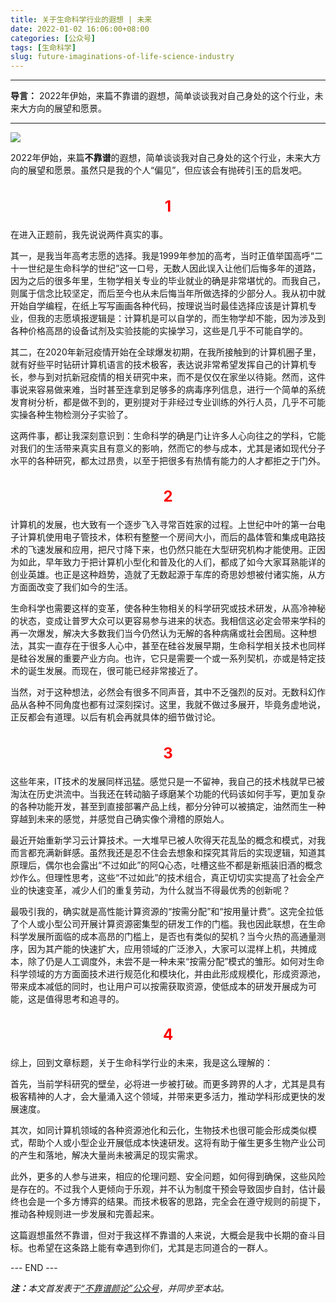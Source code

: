```yaml
---
title: 关于生命科学行业的遐想 | 未来
date: 2022-01-02 16:06:00+08:00
categories: [公众号]
tags: [生命科学]
slug: future-imaginations-of-life-science-industry
---
```


---

**导言：** 2022年伊始，来篇不靠谱的遐想，简单谈谈我对自己身处的这个行业，未来大方向的展望和愿景。

---

<img src="/uploads/2022/0102/cover.jpg" style="max-width:400px"/>

2022年伊始，来篇**不靠谱**的遐想，简单谈谈我对自己身处的这个行业，未来大方向的展望和愿景。虽然只是我的个人“偏见”，但应该会有抛砖引玉的启发吧。

<h2 style="text-align:center;color:red;font-size:24px">1</h2>

在进入正题前，我先说说两件真实的事。

其一，是我当年高考志愿的选择。我是1999年参加的高考，当时正值举国高呼“二十一世纪是生命科学的世纪”这一口号，无数人因此误入让他们后悔多年的道路，因为之后的很多年里，生物学相关专业的毕业就业的确是非常堪忧的。而我自己，则属于信念比较坚定，而后至今也从未后悔当年所做选择的少部分人。我从初中就开始自学编程，在纸上写写画画各种代码，按理说当时最佳选择应该是计算机专业，但我的志愿填报逻辑是：计算机是可以自学的，而生物学却不能，因为涉及到各种价格高昂的设备试剂及实验技能的实操学习，这些是几乎不可能自学的。

其二，在2020年新冠疫情开始在全球爆发初期，在我所接触到的计算机圈子里，就有好些平时钻研计算机语言的技术极客，表达说非常希望发挥自己的计算机专长，参与到对抗新冠疫情的相关研究中来，而不是仅仅在家坐以待毙。然而，这件事说来容易做来难，当时甚至连拿到足够多的病毒序列信息，进行一个简单的系统发育树分析，都是做不到的，更别提对于非经过专业训练的外行人员，几乎不可能实操各种生物检测分子实验了。

这两件事，都让我深刻意识到：生命科学的确是门让许多人心向往之的学科，它能对我们的生活带来真实且有意义的影响，然而它的参与成本，尤其是诸如现代分子水平的各种研究，都太过昂贵，以至于把很多有热情有能力的人才都拒之于门外。

<h2 style="text-align:center;color:red;font-size:24px">2</h2>

计算机的发展，也大致有一个逐步飞入寻常百姓家的过程。上世纪中叶的第一台电子计算机使用电子管技术，体积有整整一个房间大小，而后的晶体管和集成电路技术的飞速发展和应用，把尺寸降下来，也仍然只能在大型研究机构才能使用。正因为如此，早年致力于把计算机小型化和普及化的人们，都成了如今大家耳熟能详的创业英雄。也正是这种趋势，造就了无数起源于车库的奇思妙想被付诸实施，从方方面面改变了我们如今的生活。

生命科学也需要这样的变革，使各种生物相关的科学研究或技术研发，从高冷神秘的状态，变成让普罗大众可以更容易参与进来的状态。我相信这必定会带来学科的再一次爆发，解决大多数我们当今仍然认为无解的各种病痛或社会困局。这种想法，其实一直存在于很多人心中，甚至在硅谷发展早期，生命科学相关技术也同样是硅谷发展的重要产业方向。也许，它只是需要一个或一系列契机，亦或是特定技术的诞生发展。而现在，很可能已经非常接近了。

当然，对于这种想法，必然会有很多不同声音，其中不乏强烈的反对。无数科幻作品从各种不同角度也都有过深刻探讨。这里，我就不做过多展开，毕竟务虚地说，正反都会有道理。以后有机会再就具体的细节做讨论。

<h2 style="text-align:center;color:red;font-size:24px">3</h2>

这些年来，IT技术的发展同样迅猛。感觉只是一不留神，我自己的技术栈就早已被淘汰在历史洪流中。当我还在转动脑子琢磨某个功能的代码该如何手写，更加复杂的各种功能开发，甚至到直接部署产品上线，都分分钟可以被搞定，油然而生一种穿越到未来的感觉，并感觉自己确实像个滑稽的原始人。

最近开始重新学习云计算技术。一大堆早已被人吹得天花乱坠的概念和模式，对我而言都充满新鲜感。虽然我还是忍不住会去想象和探究其背后的实现逻辑，知道其原理后，偶尔也会露出“不过如此”的阿Q心态，吐槽这些不都是新瓶装旧酒的概念炒作么。但理性思考，这些“不过如此”的技术组合，真正切切实实提高了社会全产业的快速变革，减少人们的重复劳动，为什么就当不得最优秀的创新呢？

最吸引我的，确实就是高性能计算资源的“按需分配”和“按用量计费”。这完全拉低了个人或小型公司开展计算资源密集型的研发工作的门槛。我也因此联想，在生命科学发展所面临的成本高昂的门槛上，是否也有类似的契机？当今火热的高通量测序，因为其产能的快速扩大，应用领域的广泛渗入，大家可以混样上机，共摊成本，除了仍是人工调度外，未尝不是一种未来“按需分配”模式的雏形。如何对生命科学领域的方方面面技术进行规范化和模块化，并由此形成规模化，形成资源池，带来成本减低的同时，也让用户可以按需获取资源，使低成本的研发开展成为可能，这是值得思考和追寻的。

<h2 style="text-align:center;color:red;font-size:24px">4</h2>

综上，回到文章标题，关于生命科学行业的未来，我是这么理解的：

首先，当前学科研究的壁垒，必将进一步被打破。而更多跨界的人才，尤其是具有极客精神的人才，会大量涌入这个领域，并带来更多活力，推动学科形成更快的发展速度。

其次，如同计算机领域的各种资源池化和云化，生物技术也很可能会形成类似模式，帮助个人或小型企业开展低成本快速研发。这将有助于催生更多生物产业公司的产生和落地，解决大量尚未被满足的现实需求。

此外，更多的人参与进来，相应的伦理问题、安全问题，如何得到确保，这些风险是存在的。不过我个人更倾向于乐观，并不认为制度干预会导致固步自封，估计最终也会是一个多方博弈的结果。而技术极客的思路，完全会在遵守规则的前提下，推动各种规则进一步发展和完善起来。

这篇遐想虽然不靠谱，但对于我这样不靠谱的人来说，大概会是我中长期的奋斗目标。也希望在这条路上能有幸遇到你们，尤其是志同道合的一群人。

<div class="p-5 text-center">--- END ---</div>

<i><b>注：</b>本文首发表于[“不靠谱颜论”公众号](https://mp.weixin.qq.com/s/Sj1I35JL1vo-qO2IWBD8fw)，并同步至本站。</i>

